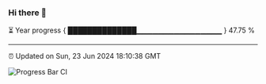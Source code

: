 ### Hi there 👋

⏳ Year progress { ██████████████▁▁▁▁▁▁▁▁▁▁▁▁▁▁▁▁ } 47.75 %

---

⏰ Updated on Sun, 23 Jun 2024 18:10:38 GMT

![Progress Bar CI](https://github.com/Shyam-Makwana/GitHub-Actions-Demo/workflows/Progress%20Bar%20CI/badge.svg)
